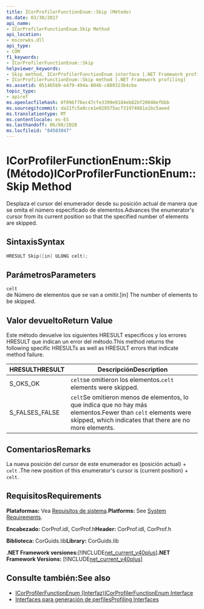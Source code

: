 ```yaml
---
title: ICorProfilerFunctionEnum::Skip (Método)
ms.date: 03/30/2017
api_name:
- ICorProfilerFunctionEnum.Skip Method
api_location:
- mscorwks.dll
api_type:
- COM
f1_keywords:
- ICorProfilerFunctionEnum::Skip
helpviewer_keywords:
- Skip method, ICorProfilerFunctionEnum interface [.NET Framework profiling]
- ICorProfilerFunctionEnum::Skip method [.NET Framework profiling]
ms.assetid: 051465b9-e479-494a-804b-c880323b4cbe
topic_type:
- apiref
ms.openlocfilehash: 0f096f76ec47cfe3399e9184eb82bf20040efbbb
ms.sourcegitcommit: da21fc5a8cce1e028575acf31974681a1bc5aeed
ms.translationtype: MT
ms.contentlocale: es-ES
ms.lasthandoff: 06/08/2020
ms.locfileid: "84503047"
---
```

# <a name="icorprofilerfunctionenumskip-method"></a><span data-ttu-id="a0bbb-102">ICorProfilerFunctionEnum::Skip (Método)</span><span class="sxs-lookup"><span data-stu-id="a0bbb-102">ICorProfilerFunctionEnum::Skip Method</span></span>
<span data-ttu-id="a0bbb-103">Desplaza el cursor del enumerador desde su posición actual de manera que se omita el número especificado de elementos.</span><span class="sxs-lookup"><span data-stu-id="a0bbb-103">Advances the enumerator's cursor from its current position so that the specified number of elements are skipped.</span></span>  
  
## <a name="syntax"></a><span data-ttu-id="a0bbb-104">Sintaxis</span><span class="sxs-lookup"><span data-stu-id="a0bbb-104">Syntax</span></span>  
  
```cpp  
HRESULT Skip([in] ULONG celt);  
```  
  
## <a name="parameters"></a><span data-ttu-id="a0bbb-105">Parámetros</span><span class="sxs-lookup"><span data-stu-id="a0bbb-105">Parameters</span></span>  
 `celt`  
 <span data-ttu-id="a0bbb-106">de Número de elementos que se van a omitir.</span><span class="sxs-lookup"><span data-stu-id="a0bbb-106">[in] The number of elements to be skipped.</span></span>  
  
## <a name="return-value"></a><span data-ttu-id="a0bbb-107">Valor devuelto</span><span class="sxs-lookup"><span data-stu-id="a0bbb-107">Return Value</span></span>  
 <span data-ttu-id="a0bbb-108">Este método devuelve los siguientes HRESULT específicos y los errores HRESULT que indican un error del método.</span><span class="sxs-lookup"><span data-stu-id="a0bbb-108">This method returns the following specific HRESULTs as well as HRESULT errors that indicate method failure.</span></span>  
  
|<span data-ttu-id="a0bbb-109">HRESULT</span><span class="sxs-lookup"><span data-stu-id="a0bbb-109">HRESULT</span></span>|<span data-ttu-id="a0bbb-110">Descripción</span><span class="sxs-lookup"><span data-stu-id="a0bbb-110">Description</span></span>|  
|-------------|-----------------|  
|<span data-ttu-id="a0bbb-111">S_OK</span><span class="sxs-lookup"><span data-stu-id="a0bbb-111">S_OK</span></span>|<span data-ttu-id="a0bbb-112">`celt`se omitieron los elementos.</span><span class="sxs-lookup"><span data-stu-id="a0bbb-112">`celt` elements were skipped.</span></span>|  
|<span data-ttu-id="a0bbb-113">S_FALSE</span><span class="sxs-lookup"><span data-stu-id="a0bbb-113">S_FALSE</span></span>|<span data-ttu-id="a0bbb-114">`celt`Se omitieron menos de elementos, lo que indica que no hay más elementos.</span><span class="sxs-lookup"><span data-stu-id="a0bbb-114">Fewer than `celt` elements were skipped, which indicates that there are no more elements.</span></span>|  
  
## <a name="remarks"></a><span data-ttu-id="a0bbb-115">Comentarios</span><span class="sxs-lookup"><span data-stu-id="a0bbb-115">Remarks</span></span>  
 <span data-ttu-id="a0bbb-116">La nueva posición del cursor de este enumerador es (posición actual) + `celt` .</span><span class="sxs-lookup"><span data-stu-id="a0bbb-116">The new position of this enumerator's cursor is (current position) + `celt`.</span></span>  
  
## <a name="requirements"></a><span data-ttu-id="a0bbb-117">Requisitos</span><span class="sxs-lookup"><span data-stu-id="a0bbb-117">Requirements</span></span>  
 <span data-ttu-id="a0bbb-118">**Plataformas:** Vea [Requisitos de sistema](../../get-started/system-requirements.md).</span><span class="sxs-lookup"><span data-stu-id="a0bbb-118">**Platforms:** See [System Requirements](../../get-started/system-requirements.md).</span></span>  
  
 <span data-ttu-id="a0bbb-119">**Encabezado:** CorProf.idl, CorProf.h</span><span class="sxs-lookup"><span data-stu-id="a0bbb-119">**Header:** CorProf.idl, CorProf.h</span></span>  
  
 <span data-ttu-id="a0bbb-120">**Biblioteca:** CorGuids.lib</span><span class="sxs-lookup"><span data-stu-id="a0bbb-120">**Library:** CorGuids.lib</span></span>  
  
 <span data-ttu-id="a0bbb-121">**.NET Framework versiones:**[!INCLUDE[net_current_v40plus](../../../../includes/net-current-v40plus-md.md)]</span><span class="sxs-lookup"><span data-stu-id="a0bbb-121">**.NET Framework Versions:** [!INCLUDE[net_current_v40plus](../../../../includes/net-current-v40plus-md.md)]</span></span>  
  
## <a name="see-also"></a><span data-ttu-id="a0bbb-122">Consulte también:</span><span class="sxs-lookup"><span data-stu-id="a0bbb-122">See also</span></span>

- [<span data-ttu-id="a0bbb-123">ICorProfilerFunctionEnum (Interfaz)</span><span class="sxs-lookup"><span data-stu-id="a0bbb-123">ICorProfilerFunctionEnum Interface</span></span>](icorprofilerfunctionenum-interface.md)
- [<span data-ttu-id="a0bbb-124">Interfaces para generación de perfiles</span><span class="sxs-lookup"><span data-stu-id="a0bbb-124">Profiling Interfaces</span></span>](profiling-interfaces.md)
